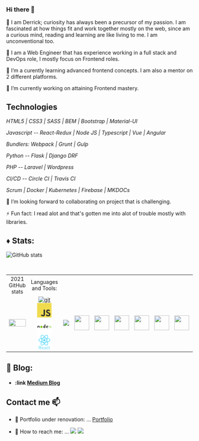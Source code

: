 ### Hi there 👋

<!--
**neelxie/neelxie** is a ✨ _special_ ✨ repository because its `README.md` (this file) appears on your GitHub profile.

Here are some ideas to get you started:

- 🔭 I’m currently working on ...
- 🌱 I’m currently learning ...
- 👯 I’m looking to collaborate on ...
- 🤔 I’m looking for help with ...
- 💬 Ask me about ...
- 📫 How to reach me: ...
- 😄 Pronouns: ...
- ⚡ Fun fact: ...
- [![Top Langs](https://github-readme-stats.vercel.app/api/top-langs/?username=neelxie)](https://github.com/anuraghazra/github-readme-stats) 
-->
<!-- ![Web Engineer]() -->

:wave: I am Derrick; curiosity has always been a precursor of my passion. I am fascinated at how things fit and work together mostly on the web, since am a curious mind, reading and learning are like living to me. I am unconventional too.

💬 I am a Web Engineer that has experience working in a full stack and DevOps role, I mostly focus on Frontend roles.

🌱 I’m a curently learning advanced frontend concepts. I am also a mentor on 2 different platforms.

🔭 I’m currently working on attaining Frontend mastery.

## Technologies

*HTML5 | CSS3 | SASS | BEM | Bootstrap | Material-UI*

*Javascript -- React-Redux | Node JS | Typescript | Vue | Angular*

*Bundlers: Webpack | Grunt | Gulp*

*Python -- Flask | Django DRF*

*PHP -- Laravel | Wordpress*

*CI/CD -- Circle CI | Travis CI*

*Scrum | Docker | Kubernetes | Firebase | MKDOCs*

<!-- 
Fundamentals: <img alt="HTML5" src="https://img.shields.io/badge/HTML5-E34F26?style=for-the-badge&logo=html5&logoColor=white"/> <img alt="CSS3" src="https://img.shields.io/badge/CSS3-1572B6?style=for-the-badge&logo=css3&logoColor=white"/> <img alt="Bem" src="https://img.shields.io/badge/bem-%23CC342D.svg?&style=for-the-badge&logo=bem&logoColor=white"/> 

 Languages: <img alt="Python" src="https://img.shields.io/badge/python%20-%2314354C.svg?&style=for-the-badge&logo=python&logoColor=white"/>  <img alt="JavaScript" src="https://img.shields.io/badge/javascript%20-%23323330.svg?&style=for-the-badge&logo=javascript&logoColor=%23F7DF1E"/>  

Frameworks: <img alt="Django" src="https://img.shields.io/badge/django%20-%23092E20.svg?&style=for-the-badge&logo=django&logoColor=white"/> <img alt="React" src="https://img.shields.io/badge/react%20-%2320232a.svg?&style=for-the-badge&logo=react&logoColor=%2361DAFB"/> <img alt="Flask" src="https://img.shields.io/badge/flask%20-%23CC0000.svg?&style=for-the-badge&logo=flask&logoColor=white"/> <img alt="bootstrap" src="https://img.shields.io/badge/Bootstrap-563D7C?style=for-the-badge&logo=bootstrap&logoColor=white"> -->
<!-- 
Tools: <img alt="git" src="https://img.shields.io/badge/Git-F05032?style=for-the-badge&logo=git&logoColor=white"/> <img alt="postman" src="https://img.shields.io/badge/Postman-FF6C37?style=for-the-badge&logo=Postman&logoColor=white" /> -->

👯 I’m looking forward to collaborating on project that is challenging.

⚡ Fun fact: I read alot and that's gotten me into alot of trouble mostly with libraries.

## :diamonds: Stats:

![GitHub stats](https://github-readme-stats.vercel.app/api?username=neelxie&show_icons=true&theme=dracula)

</br>
<table align="center">
  <tr>
    <td align="center"> 2021 GitHub stats</td>
    <td align="center">Languages and Tools:</td>
  </tr>
  <tr>
    <td align="center"><img src="https://github-readme-stats.vercel.app/api?username=neelxie&show_icons=true&theme=dark" width=100% height=100%></td>
    <td align="center"><a href="https://git-scm.com/" target="_blank"> <img src="https://www.vectorlogo.zone/logos/git-scm/git-scm-icon.svg" alt="git" width="40" height="40"/> </a> </br> <a href="https://developer.mozilla.org/en-US/docs/Web/JavaScript" target="_blank"> <img src="https://raw.githubusercontent.com/devicons/devicon/master/icons/javascript/javascript-original.svg" alt="javascript" width="40" height="40"/> </a> </br> <a href="https://nodejs.org" target="_blank"> <img src="https://raw.githubusercontent.com/devicons/devicon/master/icons/nodejs/nodejs-original-wordmark.svg" alt="nodejs" width="40" height="40"/> </a> </br> <a href="https://reactjs.org/" target="_blank"> <img src="https://raw.githubusercontent.com/devicons/devicon/master/icons/react/react-original-wordmark.svg" alt="react" width="40" height="40"/> </a></td>
    <td><img src="https://cdn.jsdelivr.net/gh/devicons/devicon/icons/yarn/yarn-original-wordmark.svg" />
</td>
    <td><img src="https://cdn.jsdelivr.net/gh/devicons/devicon/icons/wordpress/wordpress-plain-wordmark.svg" width="40" height="40"/>
</td>
    <td><img src="https://cdn.jsdelivr.net/gh/devicons/devicon/icons/webpack/webpack-plain-wordmark.svg" width="40" height="40"/>
</td>
    <td><img src="https://cdn.jsdelivr.net/gh/devicons/devicon/icons/vscode/vscode-original-wordmark.svg" width="40" height="40"/>
</td>
    <td><img src="https://cdn.jsdelivr.net/gh/devicons/devicon/icons/vuejs/vuejs-plain-wordmark.svg" width="40" height="40"/>
</td>
    <td><img src="https://cdn.jsdelivr.net/gh/devicons/devicon/icons/ubuntu/ubuntu-plain-wordmark.svg" width="40" height="40"/>
</td>
    <td><img src="https://cdn.jsdelivr.net/gh/devicons/devicon/icons/typescript/typescript-plain.svg" width="40" height="40"/>
</td>
    <td><img src="https://cdn.jsdelivr.net/gh/devicons/devicon/icons/trello/trello-plain-wordmark.svg" width="40" height="40"/>
</td>
    <td><img src="https://cdn.jsdelivr.net/gh/devicons/devicon/icons/travis/travis-plain-wordmark.svg" width="40" height="40"/>
</td>
    <td><img src="https://cdn.jsdelivr.net/gh/devicons/devicon/icons/slack/slack-original-wordmark.svg" width="40" height="40"/>
</td>
    <td><img src="https://cdn.jsdelivr.net/gh/devicons/devicon/icons/sass/sass-original.svg" width="40" height="40"/>
</td>
    <td><img src="https://cdn.jsdelivr.net/gh/devicons/devicon/icons/redux/redux-original.svg" width="40" height="40"/>
</td>
    <td><img src="https://cdn.jsdelivr.net/gh/devicons/devicon/icons/react/react-original-wordmark.svg" width="40" height="40"/>
</td>
    <td><img src="https://cdn.jsdelivr.net/gh/devicons/devicon/icons/python/python-original-wordmark.svg" width="40" height="40"/>
</td>
    <td><img src="https://cdn.jsdelivr.net/gh/devicons/devicon/icons/postgresql/postgresql-original-wordmark.svg" width="40" height="40"/>
</td>
    <td><img src="https://cdn.jsdelivr.net/gh/devicons/devicon/icons/php/php-plain.svg" width="40" height="40"/>
</td>
    <td><img src="https://cdn.jsdelivr.net/gh/devicons/devicon/icons/npm/npm-original-wordmark.svg" width="40" height="40"/>
</td>
    <td><img src="https://cdn.jsdelivr.net/gh/devicons/devicon/icons/nodejs/nodejs-plain-wordmark.svg" width="40" height="40"/>
</td>
    <td><img src="https://cdn.jsdelivr.net/gh/devicons/devicon/icons/linux/linux-original.svg" width="40" height="40"/>
</td>
    <td><img src="https://cdn.jsdelivr.net/gh/devicons/devicon/icons/kubernetes/kubernetes-plain-wordmark.svg" width="40" height="40"/>
</td>
    <td><img src="https://cdn.jsdelivr.net/gh/devicons/devicon/icons/jira/jira-original-wordmark.svg" width="40" height="40"/>
</td>
    <td><img src="https://cdn.jsdelivr.net/gh/devicons/devicon/icons/javascript/javascript-plain.svg" width="40" height="40"/>
</td>
    <td><img src="https://cdn.jsdelivr.net/gh/devicons/devicon/icons/html5/html5-plain-wordmark.svg" width="40" height="40"/>
</td>
    <td><img src="https://cdn.jsdelivr.net/gh/devicons/devicon/icons/heroku/heroku-original-wordmark.svg" width="40" height="40"/>
</td>
    <td><img src="https://cdn.jsdelivr.net/gh/devicons/devicon/icons/gulp/gulp-plain.svg" width="40" height="40"/>
</td>
<td><img src="https://cdn.jsdelivr.net/gh/devicons/devicon/icons/grunt/grunt-original-wordmark.svg" width="40" height="40"/>
</td>
<td><img src="https://cdn.jsdelivr.net/gh/devicons/devicon/icons/git/git-original-wordmark.svg" width="40" height="40"/>
</td>
<td><img src="https://cdn.jsdelivr.net/gh/devicons/devicon/icons/github/github-original-wordmark.svg" width="40" height="40"/>
</td>
<td><img src="https://cdn.jsdelivr.net/gh/devicons/devicon/icons/flask/flask-original-wordmark.svg" width="40" height="40"/>
</td>
<td><img src="https://cdn.jsdelivr.net/gh/devicons/devicon/icons/firebase/firebase-plain-wordmark.svg" width="40" height="40"/>
</td>
<td><img src="https://cdn.jsdelivr.net/gh/devicons/devicon/icons/figma/figma-original.svg" width="40" height="40"/>
</td>
<td><img src="https://cdn.jsdelivr.net/gh/devicons/devicon/icons/express/express-original-wordmark.svg" width="40" height="40"/>
</td>
<td><img src="https://cdn.jsdelivr.net/gh/devicons/devicon/icons/docker/docker-original-wordmark.svg" width="40" height="40"/>
</td>
<td><img src="https://cdn.jsdelivr.net/gh/devicons/devicon/icons/django/django-original.svg" width="40" height="40"/>
</td>
<td><img src="https://cdn.jsdelivr.net/gh/devicons/devicon/icons/css3/css3-original-wordmark.svg" width="40" height="40"/>
</td>
<td><img src="https://cdn.jsdelivr.net/gh/devicons/devicon/icons/circleci/circleci-plain-wordmark.svg" width="40" height="40"/>
</td>
<td><img src="https://cdn.jsdelivr.net/gh/devicons/devicon/icons/codecov/codecov-plain.svg" width="40" height="40"/>
</td>
<td><img src="https://cdn.jsdelivr.net/gh/devicons/devicon/icons/bootstrap/bootstrap-plain-wordmark.svg" width="40" height="40"/>
</td>
<td><img src="https://cdn.jsdelivr.net/gh/devicons/devicon/icons/babel/babel-original.svg" width="40" height="40"/>
</td>
<td><img src="https://cdn.jsdelivr.net/gh/devicons/devicon/icons/angularjs/angularjs-original-wordmark.svg" width="40" height="40"/>
</td>
<td></td>
  </tr>
 </table>
 
 
## 📕 Blog:

- #### :link [Medium Blog](https://neelxie.medium.com/)
## Contact me 📫

- :link: Portfolio under renovation: ... [Portfolio](https://neelxie.github.io/portfolio/index.html)

- 💬 How to reach me: ... [![](https://img.shields.io/badge/LinkedIn-0077B5?style=for-the-badge&logo=linkedin&logoColor=white)](https://www.linkedin.com/in/derrick-tech-expert/) 
[![](https://img.shields.io/badge/Gmail-D14836?style=for-the-badge&logo=gmail&logoColor=white)](https://mail.google.com/mail/?view=cm&source=mailto&to=kidricederek@gmail.com)
